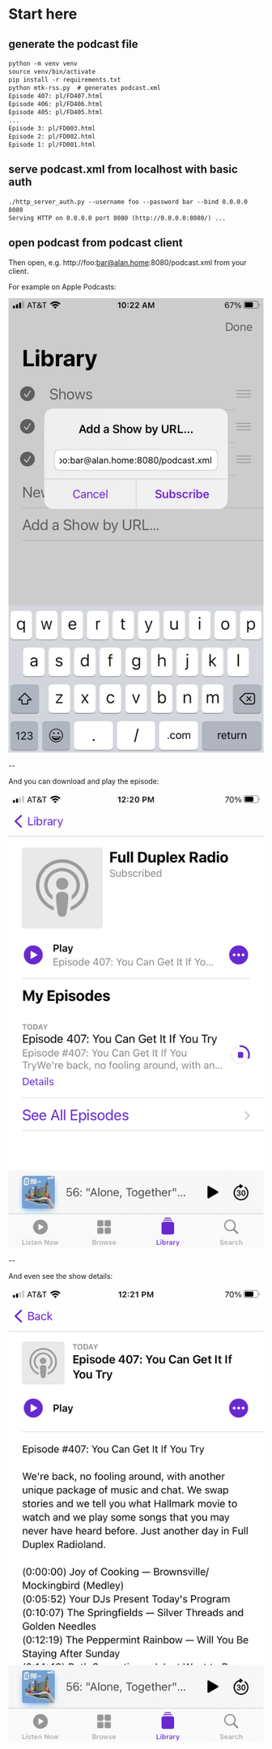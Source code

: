 # Start here

## generate the podcast file
```text
python -m venv venv
source venv/bin/activate
pip install -r requirements.txt
python mtk-rss.py  # generates podcast.xml
Episode 407: pl/FD407.html
Episode 406: pl/FD406.html
Episode 405: pl/FD405.html
...
Episode 3: pl/FD003.html
Episode 2: pl/FD002.html
Episode 1: pl/FD001.html
```

## serve podcast.xml from localhost with basic auth

```
./http_server_auth.py --username foo --password bar --bind 0.0.0.0 8080
Serving HTTP on 0.0.0.0 port 8080 (http://0.0.0.0:8080/) ...
```

## open podcast from podcast client

Then open, e.g. http://foo:bar@alan.home:8080/podcast.xml from your client.

For example on Apple Podcasts:

![subscribe](./media/subscribe.jpg "subscribe to the podcast")

--

And you can download and play the episode:

![play](./media/play.png "play the podcast episode")

--

And even see the show details:

![details](./media/details.png "see episode details")

